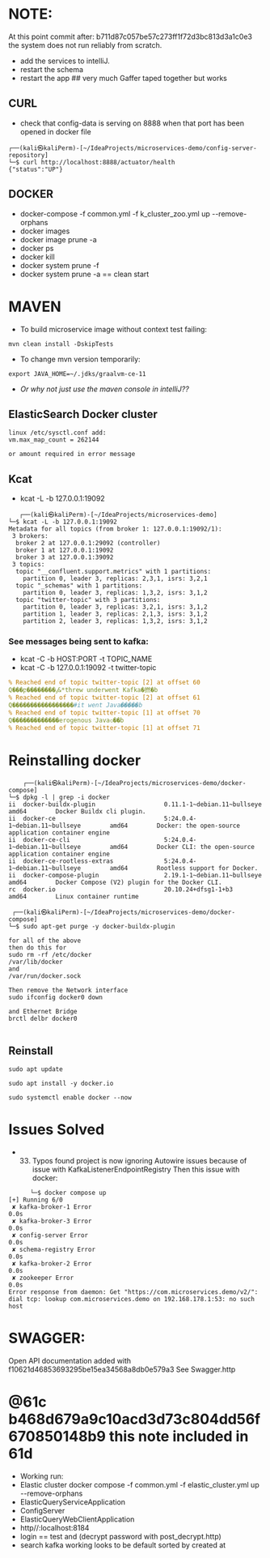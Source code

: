 # NOTE:

At this point commit after: b711d87c057be57c273ff1f72d3bc813d3a1c0e3 the system does not run reliably from scratch.

- add the services to intelliJ.
- restart the schema
- restart the app ## very much Gaffer taped together but works

## CURL

- check that config-data is serving on 8888 when that port has been opened in docker file

```ignorelang
┌──(kali㉿kaliPerm)-[~/IdeaProjects/microservices-demo/config-server-repository]
└─$ curl http://localhost:8888/actuator/health                         
{"status":"UP"}   

```

## DOCKER

- docker-compose -f common.yml -f k_cluster_zoo.yml up --remove-orphans
- docker images
- docker image prune -a
- docker ps
- docker kill
- docker system prune -f
- docker system prune -a == clean start

# MAVEN

- To build microservice image without context test failing:

```ignorelang
mvn clean install -DskipTests
```

- To change mvn version temporarily:

```ignorelang
export JAVA_HOME=~/.jdks/graalvm-ce-11
```

- *Or why not just use the maven console in intelliJ??*

## ElasticSearch Docker cluster
```ignorelang
linux /etc/sysctl.conf add: 
vm.max_map_count = 262144

or amount required in error message
```

## Kcat

- kcat -L -b 127.0.0.1:19092

```ignorelang
   ┌──(kali㉿kaliPerm)-[~/IdeaProjects/microservices-demo]
└─$ kcat -L -b 127.0.0.1:19092
Metadata for all topics (from broker 1: 127.0.0.1:19092/1):
 3 brokers:
  broker 2 at 127.0.0.1:29092 (controller)
  broker 1 at 127.0.0.1:19092
  broker 3 at 127.0.0.1:39092
 3 topics:
  topic "__confluent.support.metrics" with 1 partitions:
    partition 0, leader 3, replicas: 2,3,1, isrs: 3,2,1
  topic "_schemas" with 1 partitions:
    partition 0, leader 3, replicas: 1,3,2, isrs: 3,1,2
  topic "twitter-topic" with 3 partitions:
    partition 0, leader 3, replicas: 3,2,1, isrs: 3,1,2
    partition 1, leader 3, replicas: 2,1,3, isrs: 3,1,2
    partition 2, leader 3, replicas: 1,3,2, isrs: 3,1,2
```

### See messages being sent to kafka:

- kcat -C -b HOST:PORT -t TOPIC_NAME
- kcat -C -b 127.0.0.1:19092 -t twitter-topic

```yaml
% Reached end of topic twitter-topic [2] at offset 60
Q���բ��������ٶ&*threw underwent Kafka�撚�b
% Reached end of topic twitter-topic [2] at offset 61
Q�����������������#it went Java�����b
% Reached end of topic twitter-topic [1] at offset 70
Q�������������erogenous Java৩��b
% Reached end of topic twitter-topic [1] at offset 71
```
# Reinstalling docker
```ignorelang
    ┌──(kali㉿kaliPerm)-[~/IdeaProjects/microservices-demo/docker-compose]
└─$ dpkg -l | grep -i docker          
ii  docker-buildx-plugin                   0.11.1-1~debian.11~bullseye          amd64        Docker Buildx cli plugin.
ii  docker-ce                              5:24.0.4-1~debian.11~bullseye        amd64        Docker: the open-source application container engine
ii  docker-ce-cli                          5:24.0.4-1~debian.11~bullseye        amd64        Docker CLI: the open-source application container engine
ii  docker-ce-rootless-extras              5:24.0.4-1~debian.11~bullseye        amd64        Rootless support for Docker.
ii  docker-compose-plugin                  2.19.1-1~debian.11~bullseye          amd64        Docker Compose (V2) plugin for the Docker CLI.
rc  docker.io                              20.10.24+dfsg1-1+b3                  amd64        Linux container runtime
 
 ┌──(kali㉿kaliPerm)-[~/IdeaProjects/microservices-demo/docker-compose]
└─$ sudo apt-get purge -y docker-buildx-plugin   

for all of the above
then do this for
sudo rm -rf /etc/docker
/var/lib/docker
and
/var/run/docker.sock

Then remove the Network interface 
sudo ifconfig docker0 down

and Ethernet Bridge
brctl delbr docker0
                                                                                                                     

```

## Reinstall
```ignorelang
sudo apt update

sudo apt install -y docker.io

sudo systemctl enable docker --now

```


  


# Issues Solved

- 33. Typos found project is now ignoring Autowire issues because of issue with KafkaListenerEndpointRegistry
Then this issue with docker:
```ignorelang
      └─$ docker compose up                 
[+] Running 6/0
 ✘ kafka-broker-1 Error                                                                                                                                                                                                           0.0s 
 ✘ kafka-broker-3 Error                                                                                                                                                                                                           0.0s 
 ✘ config-server Error                                                                                                                                                                                                            0.0s 
 ✘ schema-registry Error                                                                                                                                                                                                          0.0s 
 ✘ kafka-broker-2 Error                                                                                                                                                                                                           0.0s 
 ✘ zookeeper Error                                                                                                                                                                                                                0.0s 
Error response from daemon: Get "https://com.microservices.demo/v2/": dial tcp: lookup com.microservices.demo on 192.168.178.1:53: no such host

```
# SWAGGER:
Open API documentation added with  f10621d46853693295be15ea34568a8db0e579a3
See Swagger.http

# @61c b468d679a9c10acd3d73c804dd56f670850148b9  this note included in 61d
- Working run:
- Elastic cluster docker compose -f common.yml -f  elastic_cluster.yml up --remove-orphans
- ElasticQueryServiceApplication
- ConfigServer
- ElasticQueryWebClientApplication
- http//:localhost:8184
- login == test and (decrypt password with post_decrypt.http)
- search kafka working looks to be default sorted by created at
